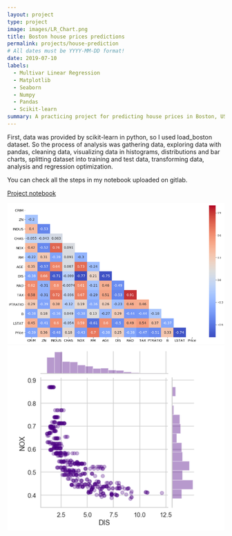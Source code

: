```yaml
---
layout: project
type: project
image: images/LR_Chart.png
title: Boston house prices predictions 
permalink: projects/house-prediction
# All dates must be YYYY-MM-DD format!
date: 2019-07-10
labels:
  - Multivar Linear Regression
  - Matplotlib
  - Seaborn
  - Numpy
  - Pandas
  - Scikit-learn
summary: A practicing project for predicting house prices in Boston, USA.
---
```


First, data was provided by scikit-learn in python, so I used load_boston dataset.
So the process of analysis was gathering data, exploring data with pandas, cleaning data, visualizing data in histograms, distributions and bar charts, splitting dataset into training and test data, transforming data, analysis and regression optimization. 

You can check all the steps in my notebook uploaded on gitlab.

<a href="https://gitlab.com/Kaygi22/data-science-project"><i class="large gitlab icon"> </i>Project notebook</a>


<img class="ui image" src="../images/LR_Chart.png">
<img class="ui image" src="../images/LR_Chart_2.png">

